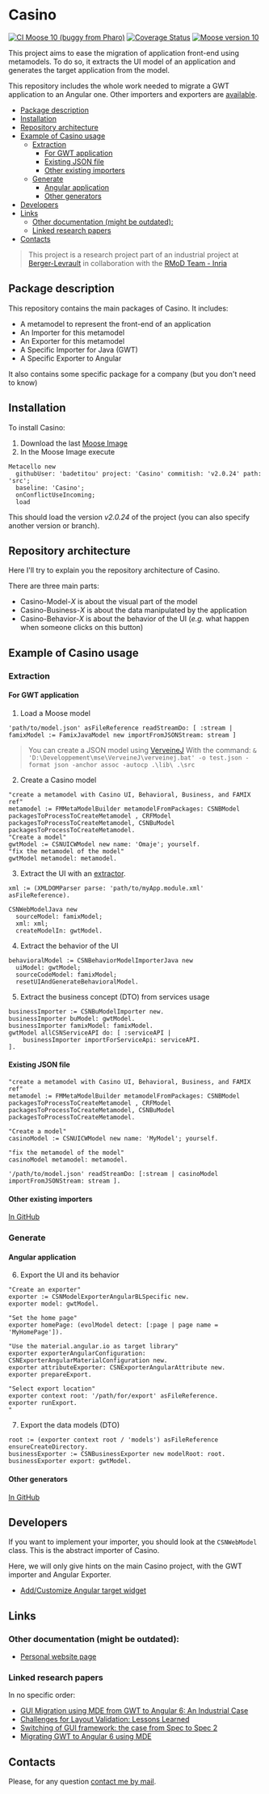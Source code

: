 # Casino <!-- omit in toc -->
[![CI Moose 10 (buggy from Pharo)](https://github.com/badetitou/Casino/actions/workflows/blank.yml/badge.svg?branch=v2)](https://github.com/badetitou/Casino/actions/workflows/blank.yml)
[![Coverage Status](https://coveralls.io/repos/github/badetitou/Casino/badge.svg?branch=v2)](https://coveralls.io/github/badetitou/Casino?branch=v2)
[![Moose version 10](https://img.shields.io/badge/Moose-10-%23aac9ff.svg)](https://github.com/moosetechnology/Moose)

This project aims to ease the migration of application front-end using metamodels.
To do so, it extracts the UI model of an application and generates the target application from the model.

This repository includes the whole work needed to migrate a GWT application to an Angular one.
Other importers and exporters are [available](https://github.com/badetitou?tab=repositories&q=Casino&type=&language=).

- [Package description](#package-description)
- [Installation](#installation)
- [Repository architecture](#repository-architecture)
- [Example of Casino usage](#example-of-casino-usage)
  - [Extraction](#extraction)
    - [For GWT application](#for-gwt-application)
    - [Existing JSON file](#existing-json-file)
    - [Other existing importers](#other-existing-importers)
  - [Generate](#generate)
    - [Angular application](#angular-application)
    - [Other generators](#other-generators)
- [Developers](#developers)
- [Links](#links)
  - [Other documentation (might be outdated):](#other-documentation-might-be-outdated)
  - [Linked research papers](#linked-research-papers)
- [Contacts](#contacts)

> This project is a research project part of an industrial project at [Berger-Levrault](http://berger-levrault.com/) in collaboration with the [RMoD Team - Inria](https://rmod.inria.fr/web)

## Package description

This repository contains the main packages of Casino.
It includes:

- A metamodel to represent the front-end of an application
- An Importer for this metamodel
- An Exporter for this metamodel
- A Specific Importer for Java (GWT)
- A Specific Exporter to Angular

It also contains some specific package for a company (but you don't need to know)

## Installation

To install Casino:

1. Download the last [Moose Image](https://moosetechnology.github.io/moose-wiki/)
2. In the Moose Image execute

```Smalltalk
Metacello new
  githubUser: 'badetitou' project: 'Casino' commitish: 'v2.0.24' path: 'src';
  baseline: 'Casino';
  onConflictUseIncoming;
  load
```

This should load the version *v2.0.24* of the project (you can also specify another version or branch).

## Repository architecture

Here I'll try to explain you the repository architecture of Casino.

There are three main parts:

- Casino-Model-*X* is about the visual part of the model
- Casino-Business-*X* is about the data manipulated by the application
- Casino-Behavior-*X* is about the behavior of the UI (*e.g.* what happen when someone clicks on this button)

## Example of Casino usage

### Extraction

#### For GWT application

1. Load a Moose model

```Smalltalk
'path/to/model.json' asFileReference readStreamDo: [ :stream | famixModel := FamixJavaModel new importFromJSONStream: stream ]
```

> You can create a JSON model using [VerveineJ](https://modularmoose.org/moose-wiki/Developers/Parsers/VerveineJ)
> With the command: `& 'D:\Developpement\mse\VerveineJ\verveinej.bat' -o test.json -format json -anchor assoc -autocp .\lib\ .\src`

2. Create a Casino model

```Smalltalk
"create a metamodel with Casino UI, Behavioral, Business, and FAMIX ref"
metamodel := FMMetaModelBuilder metamodelFromPackages: CSNBModel packagesToProcessToCreateMetamodel , CRFModel packagesToProcessToCreateMetamodel, CSNBuModel packagesToProcessToCreateMetamodel.
"Create a model"
gwtModel := CSNUICWModel new name: 'Omaje'; yourself.
"fix the metamodel of the model"
gwtModel metamodel: metamodel.
```

3. Extract the UI with an [extractor]((https://github.com/badetitou?tab=repositories&q=Casino&type=&language=)).



```Smalltalk
xml := (XMLDOMParser parse: 'path/to/myApp.module.xml' asFileReference).

CSNWebModelJava new
  sourceModel: famixModel;
  xml: xml;
  createModelIn: gwtModel.
```

4. Extract the behavior of the UI

```Smalltalk
behavioralModel := CSNBehaviorModelImporterJava new 
  uiModel: gwtModel;
  sourceCodeModel: famixModel;
  resetUIAndGenerateBehavioralModel.
```

5. Extract the business concept (DTO) from services usage

```Smalltalk
businessImporter := CSNBuModelImporter new.
businessImporter buModel: gwtModel.
businessImporter famixModel: famixModel.
gwtModel allCSNServiceAPI do: [ :serviceAPI |  
	businessImporter importForServiceApi: serviceAPI.
].
```

#### Existing JSON file

```SmallTalk
"create a metamodel with Casino UI, Behavioral, Business, and FAMIX ref"
metamodel := FMMetaModelBuilder metamodelFromPackages: CSNBModel packagesToProcessToCreateMetamodel , CRFModel packagesToProcessToCreateMetamodel, CSNBuModel packagesToProcessToCreateMetamodel.

"Create a model"
casinoModel := CSNUICWModel new name: 'MyModel'; yourself.

"fix the metamodel of the model"
casinoModel metamodel: metamodel.

'/path/to/model.json' readStreamDo: [:stream | casinoModel importFromJSONStream: stream ].
```

#### Other existing importers

[In GitHub](https://github.com/search?q=Casino-+-Importer)

### Generate

#### Angular application

6. Export the UI and its behavior

```Smalltalk
"Create an exporter"
exporter := CSNModelExporterAngularBLSpecific new.
exporter model: gwtModel.

"Set the home page"
exporter homePage: (evolModel detect: [:page | page name = 'MyHomePage']).

"Use the material.angular.io as target library"
exporter exporterAngularConfiguration: CSNExporterAngularMaterialConfiguration new.
exporter attributeExporter: CSNExporterAngularAttribute new.
exporter prepareExport.

"Select export location"
exporter context root: '/path/for/export' asFileReference.
exporter runExport.
"
```

7. Export the data models (DTO)

```Smalltalk
root := (exporter context root / 'models') asFileReference ensureCreateDirectory.
businessExporter := CSNBusinessExporter new modelRoot: root.
businessExporter export: gwtModel.
```

#### Other generators

[In GitHub](https://github.com/search?q=Casino-+-Exporter)

## Developers

If you want to implement your importer, you should look at the `CSNWebModel` class.
This is the abstract importer of Casino.

Here, we will only give hints on the main Casino project, with the GWT importer and Angular Exporter.

- [Add/Customize Angular target widget](./doc/customize-angular-target.md)

## Links

### Other documentation (might be outdated):

- [Personal website page](https://badetitou.github.io/projects/Casino/)

### Linked research papers

In no specific order:

- [GUI Migration using MDE from GWT to Angular 6: An Industrial Case](https://ieeexplore.ieee.org/document/8667989)
- [Challenges for Layout Validation: Lessons Learned](https://hal.inria.fr/hal-02914750/document)
- [Switching of GUI framework: the case from Spec to Spec 2](https://hal.archives-ouvertes.fr/hal-02297858/file/iwst19.pdf)
- [Migrating GWT to Angular 6 using MDE](https://hal.inria.fr/hal-02304301/file/sattose2019.pdf)

## Contacts

Please, for any question [contact me by mail](mailto:badetitou@gmail.com).
